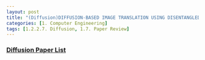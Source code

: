 ```yaml
---
layout: post 
title: "(Diffusion)DIFFUSION-BASED IMAGE TRANSLATION USING DISENTANGLED STYLE AND CONTENT REPRESENTATION"
categories: [1. Computer Engineering]
tags: [1.2.2.7. Diffusion, 1.7. Paper Review]
---
```


### [Diffusion Paper List](https://maizer2.github.io/1.%20computer%20engineering/2023/02/01/paper-of-diffusion.html)
